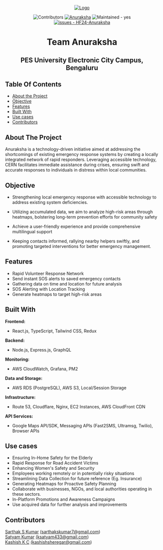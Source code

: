 <div align="center">
  <a href="https://github.com/hackfest-dev/HF24-Anuraksha">
    <img src="https://anuraksha-bucket.s3.ap-south-1.amazonaws.com/assets/Anuraksha+Banner.png" alt="Logo">
  </a>
  
![Contributors](https://img.shields.io/badge/contributors-3-darkgreen)
[![Anuraksha](https://img.shields.io/static/v1?label=Hackfest2024&message=Anuraksha&color=blue&logo=github)](https://github.com/hackfest-dev/HF24-Anuraksha)
![Maintained - yes](https://img.shields.io/badge/Maintained-yes-green)
[![issues - HF24-Anuraksha](https://img.shields.io/badges/github/issues/HF24-Anuraksha)](https://github.com/hackfest-dev/HF24-Anuraksha/issues)


# Team Anuraksha
## PES University Electronic City Campus, Bengaluru
</div>

## Table Of Contents

* [About the Project](#about-the-project)
* [Objective](#objective)
* [Features](#features)
* [Built With](#built-with)
* [Use cases](#usecases)
* [Contributors](#contributors)


## About The Project

Anuraksha is a technology-driven initiative aimed at addressing the shortcomings of existing emergency response systems by creating a locally integrated network of rapid responders. Leveraging accessible technology, CERN facilitates immediate assistance during crises, ensuring swift and accurate responses to individuals in distress within local communities.

## Objective

- Strengthening local emergency response with accessible technology to address existing system deficiencies. 

- Utilizing accumulated data, we aim to analyze high-risk areas through heatmaps, bolstering long-term prevention efforts for community safety
 
- Achieve a user-friendly experience and provide comprehensive multilingual support 

- Keeping contacts informed, rallying nearby helpers swiftly, and promoting targeted interventions for better emergency management.
## Features

- Rapid Volunteer Response Network
- Send instant SOS alerts to saved emergency contacts
- Gathering data on time and location for future analysis
- SOS Alerting with Location Tracking
- Generate heatmaps to target high-risk areas

## Built With

**Frontend:**
- React.js, TypeScript, Tailwind CSS, Redux

**Backend:**
- Node.js, Express.js, GraphQL

**Monitoring:**
- AWS CloudWatch, Grafana, PM2

**Data and Storage:**
- AWS RDS (PostgreSQL), AWS S3, Local/Session Storage

**Infrastructure:**
- Route 53, Cloudflare, Nginx, EC2 Instances, AWS CloudFront CDN

**API Services:**
- Google Maps API/SDK, Messaging APIs (Fast2SMS, Ultramsg, Twilio), Browser APIs

## Use cases

- Ensuring In-Home Safety for the Elderly 
- Rapid Response for Road Accident Victims 
- Enhancing Women's Safety and Security 
- Employees working remotely or in potentially risky situations 
- Streamlining Data Collection for future reference (Eg. Insurance) 
- Generating Heatmaps for Proactive Safety Planning
- Collaborate with businesses, NGOs, and local authorities operating in these sectors. 
- In-Platform Promotions and Awareness Campaigns 
- Use acquired data for further analysis and improvements

## Contributors
[Sarthak S Kumar](https://github.com/SarthakSKumar) <a href="mailto:sarthakskumar7@gmail.com">(sarthakskumar7@gmail.com)</a><br>
[Satyam Kumar](https://github.com/satyamksharma)   <a href="mailto:ksatyam433@gmail.com">(ksatyam433@gmail.com)</a><br>
[Kashish K C](https://github.com/KCKashish) <a href="mailto:kashishsheregar@gmail.com">(kashishsheregar@gmail.com)</a><br>





